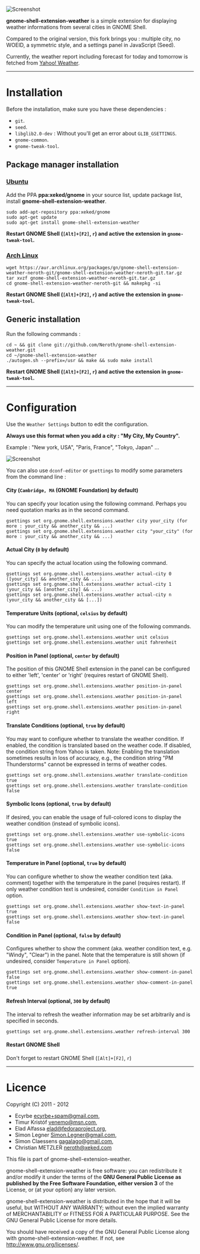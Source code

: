 ![Screenshot](https://github.com/neroth/gnome-shell-extension-weather/raw/master/data/Screenshot.png)

**gnome-shell-extension-weather** is a simple extension for displaying weather informations from several cities in GNOME Shell.

Compared to the original version, this fork brings you : multiple city, no WOEID, a symmetric style, and a settings panel in JavaScript (Seed).

Currently, the weather report including forecast for today and tomorrow is fetched from [Yahoo! Weather](http://weather.yahoo.com/).

----

# Installation

Before the installation, make sure you have these dependencies :

* `git`.
* `seed`.
* `libglib2.0-dev` : Without you'll get an error about `GLIB_GSETTINGS`.
* `gnome-common`.
* `gnome-tweak-tool`.

## Package manager installation

### [Ubuntu](https://launchpad.net/~xeked/+archive/gnome/+packages)

Add the PPA **ppa:xeked/gnome** in your source list, update package list, install **gnome-shell-extension-weather**.

	sudo add-apt-repository ppa:xeked/gnome
	sudo apt-get update
	sudo apt-get install gnome-shell-extension-weather

**Restart GNOME Shell (`[Alt]+[F2]`, `r`) and active the extension in `gnome-tweak-tool`.**

### [Arch Linux](https://aur.archlinux.org/packages.php?ID=56028)

	wget https://aur.archlinux.org/packages/gn/gnome-shell-extension-weather-neroth-git/gnome-shell-extension-weather-neroth-git.tar.gz
	tar xvzf gnome-shell-extension-weather-neroth-git.tar.gz
	cd gnome-shell-extension-weather-neroth-git && makepkg -si

**Restart GNOME Shell (`[Alt]+[F2]`, `r`) and active the extension in `gnome-tweak-tool`.**

## Generic installation

Run the following commands :

	cd ~ && git clone git://github.com/Neroth/gnome-shell-extension-weather.git
	cd ~/gnome-shell-extension-weather
	./autogen.sh --prefix=/usr && make && sudo make install

**Restart GNOME Shell (`[Alt]+[F2]`, `r`) and active the extension in `gnome-tweak-tool`.**

----

# Configuration

Use the `Weather Settings` button to edit the configuration.

**Always use this format when you add a city : "My City, My Country".**

Example : "New york, USA", "Paris, France", "Tokyo, Japan" ...

![Screenshot](https://github.com/neroth/gnome-shell-extension-weather/raw/master/data/weather-settings.gif)

You can also use `dconf-editor` or `gsettings` to modify some parameters from the command line :

#### City (`Cambridge, MA` (GNOME Foundation) by default)

You can specify your location using the following command. Perhaps you need quotation marks as in the second command.

    gsettings set org.gnome.shell.extensions.weather city your_city (for more : your_city && another_city && ...)
    gsettings set org.gnome.shell.extensions.weather city "your_city" (for more : your_city && another_city && ...)

#### Actual City (`0` by default)

You can specify the actual location using the following command.

    gsettings set org.gnome.shell.extensions.weather actual-city 0 ([your_city] && another_city && ...)
    gsettings set org.gnome.shell.extensions.weather actual-city 1 (your_city && [another_city] && ...)
    gsettings set org.gnome.shell.extensions.weather actual-city n (your_city && another_city && [...])

#### Temperature Units (optional, `celsius` by default)

You can modify the temperature unit using one of the following commands.

    gsettings set org.gnome.shell.extensions.weather unit celsius
    gsettings set org.gnome.shell.extensions.weather unit fahrenheit

#### Position in Panel (optional, `center` by default)

The position of this GNOME Shell extension in the panel can be configured to either 'left', 'center' or 'right' (requires restart of GNOME Shell).

    gsettings set org.gnome.shell.extensions.weather position-in-panel center
    gsettings set org.gnome.shell.extensions.weather position-in-panel left
    gsettings set org.gnome.shell.extensions.weather position-in-panel right

#### Translate Conditions (optional, `true` by default)

You may want to configure whether to translate the weather condition. If enabled, the condition is translated based on the weather code. If disabled, the condition string from Yahoo is taken. Note: Enabling the translation sometimes results in loss of accuracy, e.g., the condition string "PM Thunderstorms" cannot be expressed in terms of weather codes.

    gsettings set org.gnome.shell.extensions.weather translate-condition true
    gsettings set org.gnome.shell.extensions.weather translate-condition false

#### Symbolic Icons (optional, `true` by default)

If desired, you can enable the usage of full-colored icons to display the weather condition (instead of symbolic icons).

    gsettings set org.gnome.shell.extensions.weather use-symbolic-icons true
    gsettings set org.gnome.shell.extensions.weather use-symbolic-icons false

#### Temperature in Panel (optional, `true` by default)

You can configure whether to show the weather condition text (aka. comment) together with the temperature in the panel (requires restart). If only weather condition text is undesired, consider `Condition in Panel` option.

    gsettings set org.gnome.shell.extensions.weather show-text-in-panel true
    gsettings set org.gnome.shell.extensions.weather show-text-in-panel false

#### Condition in Panel (optional, `false` by default)

Configures whether to show the comment (aka. weather condition text, e.g. "Windy", "Clear") in the panel. Note that the temperature is still shown (if undesired, consider `Temperature in Panel` option).

    gsettings set org.gnome.shell.extensions.weather show-comment-in-panel false
    gsettings set org.gnome.shell.extensions.weather show-comment-in-panel true

#### Refresh Interval (optional, `300` by default)

The interval to refresh the weather information may be set arbitrarily and is specified in seconds.

    gsettings set org.gnome.shell.extensions.weather refresh-interval 300

#### Restart GNOME Shell

Don't forget to restart GNOME Shell (`[Alt]+[F2]`, `r`)

----

# Licence

Copyright (C) 2011 - 2012

* Ecyrbe <ecyrbe+spam@gmail.com>,
* Timur Kristóf <venemo@msn.com>,
* Elad Alfassa <elad@fedoraproject.org>,
* Simon Legner <Simon.Legner@gmail.com>,
* Simon Claessens <gagalago@gmail.com>,
* Christian METZLER <neroth@xeked.com>

This file is part of gnome-shell-extension-weather.

gnome-shell-extension-weather is free software: you can redistribute it and/or modify it under the terms of the **GNU General Public License as published by the Free Software Foundation, either version 3** of the License, or (at your option) any later version.

gnome-shell-extension-weather is distributed in the hope that it will be useful, but WITHOUT ANY WARRANTY; without even the implied warranty of MERCHANTABILITY or FITNESS FOR A PARTICULAR PURPOSE.  See the GNU General Public License for more details.

You should have received a copy of the GNU General Public License along with gnome-shell-extension-weather.  If not, see <http://www.gnu.org/licenses/>.
